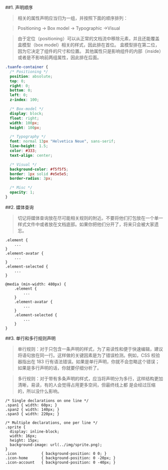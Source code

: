 ##1. 声明顺序
  >相关的属性声明应当归为一组，并按照下面的顺序排列：
  
  >Positioning -> Box model -> Typographic ->Visual
  
  >由于定位（positioning）可以从正常的文档流中移除元素，并且还能覆盖盒模型（box model）相关的样式，因此排在首位。
  盒模型排在第二位，因为它决定了组件的尺寸和位置。
  其他属性只是影响组件的内部（inside）或者是不影响前两组属性，因此排在后面。
  
  ```css
  .tuanfe-container {
    /* Positioning */
    position: absolute;
    top: 0;
    right: 0;
    bottom: 0;
    left: 0;
    z-index: 100;
  
    /* Box-model */
    display: block;
    float: right;
    width: 100px;
    height: 100px;
  
    /* Typography */
    font: normal 13px "Helvetica Neue", sans-serif;
    line-height: 1.5;
    color: #333;
    text-align: center;
  
    /* Visual */
    background-color: #f5f5f5;
    border: 1px solid #e5e5e5;
    border-radius: 3px;
  
    /* Misc */
    opacity: 1;
  }
  ```
  
##2. 媒体查询
  >切记将媒体查询放在尽可能相关规则的附近。不要将他们打包放在一个单一样式文件中或者放在文档底部。如果你把他们分开了，将来只会被大家遗忘。
  
  ```
  .element {
      ... 
  }
  .element-avatar {
      ... 
  }
  .element-selected {
      ... 
  }
  
  @media (min-width: 480px) {
      .element {
          ...
      }
      .element-avatar {
          ...
      }
      .element-selected {
          ... 
      }
  }
  
  ```
  
##3. 单行和多行规则声明
>单行规则：对于只包含一条声明的样式，为了易读性和便于快速编辑，建议将语句放在同一行。这样做的关键因素是为了错误检测。例如，CSS 校验器指出在 183 行有语法错误。如果是单行声明，你就不会忽略这个错误；如果是多行声明的话，你就要仔细分析了。
  
>多行规则：对于带有多条声明的样式，应当将声明分为多行，这样结构更加清晰，易读，有的人会觉得占用更多空间，但最终线上都 是会经过压缩的，所以没什么影响。
  
  ```
  /* Single declarations on one line */
  .span1 { width: 60px; }
  .span2 { width: 140px; }
  .span3 { width: 220px; }
  
  /* Multiple declarations, one per line */
  .sprite {
    display: inline-block;
    width: 16px;
    height: 15px;
    background-image: url(../img/sprite.png);
  }
  .icon           { background-position: 0 0; }
  .icon-home      { background-position: 0 -20px; }
  .icon-account   { background-position: 0 -40px; }
  ```
